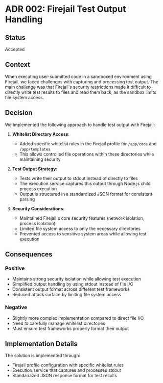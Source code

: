 # ADR 002: Firejail Test Output Handling

## Status
Accepted

## Context
When executing user-submitted code in a sandboxed environment using Firejail, we faced challenges with capturing and processing test output. The main challenge was that Firejail's security restrictions made it difficult to directly write test results to files and read them back, as the sandbox limits file system access.

## Decision
We implemented the following approach to handle test output with Firejail:

1. **Whitelist Directory Access**: 
   - Added specific whitelist rules in the Firejail profile for `/app/code` and `/app/templates`
   - This allows controlled file operations within these directories while maintaining security

2. **Test Output Strategy**:
   - Tests write their output to stdout instead of directly to files
   - The execution service captures this output through Node.js child process execution
   - Output is structured in a standardized JSON format for consistent parsing

3. **Security Considerations**:
   - Maintained Firejail's core security features (network isolation, process isolation)
   - Limited file system access to only the necessary directories
   - Prevented access to sensitive system areas while allowing test execution

## Consequences

### Positive
- Maintains strong security isolation while allowing test execution
- Simplified output handling by using stdout instead of file I/O
- Consistent output format across different test frameworks
- Reduced attack surface by limiting file system access

### Negative
- Slightly more complex implementation compared to direct file I/O
- Need to carefully manage whitelist directories
- Must ensure test frameworks properly format their output

## Implementation Details
The solution is implemented through:
- Firejail profile configuration with specific whitelist rules
- Execution service that captures and processes stdout
- Standardized JSON response format for test results 